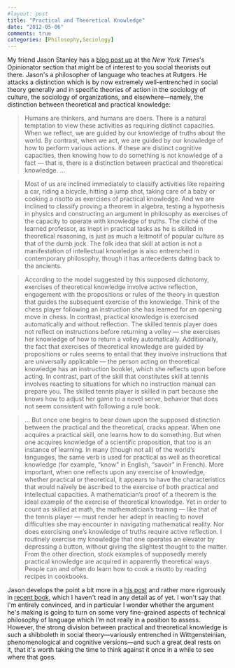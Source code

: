 ```yaml
---
#layout: post
title: "Practical and Theoretical Knowledge"
date: "2012-05-06"
comments: true
categories: [Philosophy,Sociology]
---
```


My friend Jason Stanley has a <a href="http://opinionator.blogs.nytimes.com/2012/05/06/the-practical-and-the-theoretical/">blog post up</a> at the _New York Times_'s ﻿Opinionator section that might be of interest to you social theorists out there. Jason's a philosopher of language who teaches at Rutgers. He attacks a distinction which is by now extremely well-entrenched in social theory generally and in specific theories of action in the sociology of culture, the sociology of organizations, and elsewhere—namely, the distinction between theoretical and practical knowledge: 

> Humans are thinkers, and humans are doers. There is a natural temptation to view these activities as requiring distinct capacities. When we reflect, we are guided by our knowledge of truths about the world. By contrast, when we act, we are guided by our knowledge of how to perform various actions. If these are distinct cognitive capacities, then knowing how to do something is not knowledge of a fact — that is, there is a distinction between practical and theoretical knowledge. ... 

> Most of us are inclined immediately to classify activities like repairing a car, riding a bicycle, hitting a jump shot, taking care of a baby or cooking a risotto as exercises of practical knowledge. And we are inclined to classify proving a theorem in algebra, testing a hypothesis in physics and constructing an argument in philosophy as exercises of the capacity to operate with knowledge of truths. The cliché of the learned professor, as inept in practical tasks as he is skilled in theoretical reasoning, is just as much a leitmotif of popular culture as that of the dumb jock. The folk idea that skill at action is not a manifestation of intellectual knowledge is also entrenched in contemporary philosophy, though it has antecedents dating back to the ancients.

> According to the model suggested by this supposed dichotomy, exercises of theoretical knowledge involve active reflection, engagement with the propositions or rules of the theory in question that guides the subsequent exercise of the knowledge. Think of the chess player following an instruction she has learned for an opening move in chess. In contrast, practical knowledge is exercised automatically and without reflection. The skilled tennis player does not reflect on instructions before returning a volley — she exercises her knowledge of how to return a volley automatically. Additionally, the fact that exercises of theoretical knowledge are guided by propositions or rules seems to entail that they involve instructions that are universally applicable — the person acting on theoretical knowledge has an instruction booklet, which she reflects upon before acting. In contrast, part of the skill that constitutes skill at tennis involves reacting to situations for which no instruction manual can prepare you. The skilled tennis player is skilled in part because she knows how to adjust her game to a novel serve, behavior that does not seem consistent with following a rule book.

> ... But once one begins to bear down upon the supposed distinction between the practical and the theoretical, cracks appear. When one acquires a practical skill, one learns how to do something. But when one acquires knowledge of a scientific proposition, that too is an instance of learning. In many (though not all) of the world’s languages, the same verb is used for practical as well as theoretical knowledge (for example, “know” in English, “savoir” in French). More important, when one reflects upon any exercise of knowledge, whether practical or theoretical, it appears to have the characteristics that would naïvely be ascribed to the exercise of both practical and intellectual capacities. A mathematician’s proof of a theorem is the ideal example of the exercise of theoretical knowledge. Yet in order to count as skilled at math, the mathematician’s training — like that of the tennis player — must render her adept in reacting to novel difficulties she may encounter in navigating mathematical reality. Nor does exercising one’s knowledge of truths require active reflection. I routinely exercise my knowledge that one operates an elevator by depressing a button, without giving the slightest thought to the matter. From the other direction, stock examples of supposedly merely practical knowledge are acquired in apparently theoretical ways. People can and often do learn how to cook a risotto by reading recipes in cookbooks.

Jason develops the point a bit more in a <a href="http://opinionator.blogs.nytimes.com/2012/05/06/the-practical-and-the-theoretical/">his post</a> and rather more rigorously in <a href="http://www.amazon.com/Know-How-Jason-Stanley/dp/0199695369">recent book</a>, which I haven't read in any detail as of yet. I won't say that I'm entirely convinced, and in particular I wonder whether the argument he's making is going to turn on some very fine-grained aspects of technical philosophy of language which I'm not really in a position to assess. However, the strong division between practical and theoretical knowledge is such a shibboleth in social theory—variously entrenched in Wittgensteinian, phenomenological and cognitive versions—and such a great deal rests on it, that it's worth taking the time to think against it once in a while to see where that goes. 

